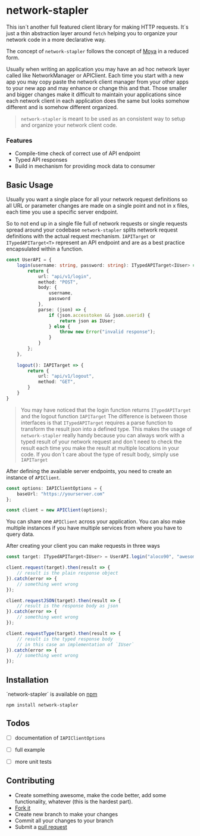 # network-stapler

This isn´t another full featured client library for making HTTP requests. It´s just a thin abstraction layer around `fetch` helping you to organize your network code in a more declarative way. 

The concept of `network-stapler` follows the concept of [Moya]( https://github.com/Moya/Moya) in a reduced form. 

Usually when writing an application you may have an ad hoc network layer called like NetworkManager or APIClient. Each time you start with a new app you may copy paste the network client manager from your other apps to your new app and may enhance or change this and that. Those smaller and bigger changes make it difficult to maintain your applications since each network client in each application does the same but looks somehow different and is somehow different organized. 

>`network-stapler` is meant to be used as an consistent way to setup and organize your network client code.

### Features

- Compile-time check of correct use of API endpoint
- Typed API responses
- Build in mechanism for providing mock data to consumer

## Basic Usage

Usually you want a single place for all your network request definitions so all URL or parameter changes are made on a single point and not in x files, each time you use a specific server endpoint. 

So to not end up in a single file full of network requests or single requests spread around your codebase `network-stapler` splits network request definitions with the actual request mechanism. `IAPITarget` or `ITypedAPITarget<T>` represent an API endpoint and are as a best practice encapsulated within a function. 

```typescript
const UserAPI = {
    login(username: string, password: string): ITypedAPITarget<IUser> => {
        return {
            url: "api/v1/login",
            method: "POST",
            body: {
                username,
                password
            },
            parse: (json) => {
                if (json.accesstoken && json.userid) {
                    return json as IUser;
                } else {
                    throw new Error("invalid response");
                }
            }
        };
    },
    
    logout(): IAPITarget => {
        return {
            url: "api/v1/logout",
            method: "GET",
        }
    }
}
```

> You may have noticed that the login function returns `ITypedAPITarget` and the logout function `IAPITarget` The difference is between those interfaces is that `ITypedAPITarget` requires a parse function to transform the result json into a defined type. This makes the usage of `network-stapler` really handy because you can always work with a typed result of your network request and don´t need to check the result each time you make the result at multiple locations in your code. If you don´t care about the type of result body, simply use `IAPITarget`

After defining the available server endpoints, you need to create an instance of `APIClient`.

```typescript
const options: IAPIClientOptions = {
    baseUrl: "https://yourserver.com"
};

const client = new APIClient(options);
```

You can share one `APIClient` across your application. You can also make multiple instances if you have multiple services from where you have to query data. 

After creating your client you can make requests in three ways

```typescript
const target: ITypedAPITarget<IUser> = UserAPI.login("aloco90", "awesomepassword");

client.request(target).then(result => {
    // result is the plain response object
}).catch(error => {
    // something went wrong
});

client.requestJSON(target).then(result => {
    // result is the response body as json
}).catch(error => {
    // something went wrong
});

client.requestType(target).then(result => {
    // result is the typed response body
    // in this case an implementation of `IUser`
}).catch(error => {
    // something went wrong
});
```

## Installation

´network-stapler´ is available on [npm](https://www.npmjs.com/package/network-stapler)

```shell
npm install network-stapler
```



## Todos

- [ ] documentation of `IAPIClientOptions`
- [ ] full example
- [ ] more unit tests


## Contributing

- Create something awesome, make the code better, add some functionality, whatever (this is the hardest part).
- [Fork it](http://help.github.com/forking/)
- Create new branch to make your changes
- Commit all your changes to your branch
- Submit a [pull request](http://help.github.com/pull-requests/)

